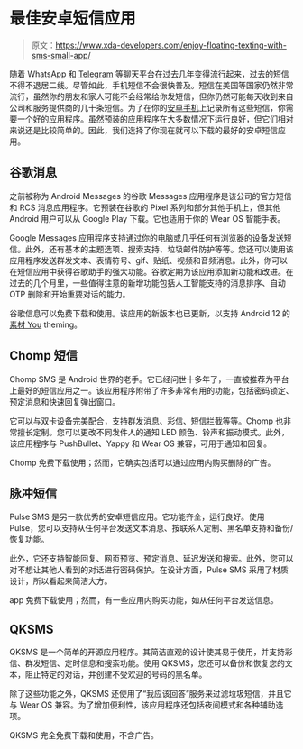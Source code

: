 # 最佳安卓短信应用

> 原文：<https://www.xda-developers.com/enjoy-floating-texting-with-sms-small-app/>

随着 WhatsApp 和 [Telegram](https://www.xda-developers.com/best-whatsapp-alternatives/) 等聊天平台在过去几年变得流行起来，过去的短信不得不退居二线。尽管如此，手机短信不会很快普及。短信在美国等国家仍然非常流行，虽然你的朋友和家人可能不会经常给你发短信，但你仍然可能每天收到来自公司和服务提供商的几十条短信。为了在你的[安卓手机](https://www.xda-developers.com/best-android-phones/)上记录所有这些短信，你需要一个好的应用程序。虽然预装的应用程序在大多数情况下运行良好，但它们相对来说还是比较简单的。因此，我们选择了你现在就可以下载的最好的安卓短信应用。

## 谷歌消息

之前被称为 Android Messages 的谷歌 Messages 应用程序是该公司的官方短信和 RCS 消息应用程序。它预装在谷歌的 Pixel 系列和部分其他手机上，但其他 Android 用户可以从 Google Play 下载。它也适用于你的 Wear OS 智能手表。

Google Messages 应用程序支持通过你的电脑或几乎任何有浏览器的设备发送短信。此外，还有基本的主题选项、搜索支持、垃圾邮件防护等等。您还可以使用该应用程序发送群发文本、表情符号、gif、贴纸、视频和音频消息。此外，你可以在短信应用中获得谷歌助手的强大功能。谷歌定期为该应用添加新功能和改进。在过去的几个月里，一些值得注意的新增功能包括人工智能支持的消息排序、自动 OTP 删除和开始重要对话的能力。

谷歌信息可以免费下载和使用。该应用的新版本也已更新，以支持 Android 12 的[素材 You](https://www.xda-developers.com/material-you/) theming。

## Chomp 短信

Chomp SMS 是 Android 世界的老手。它已经问世十多年了，一直被推荐为平台上最好的短信应用之一。该应用程序附带了许多非常有用的功能，包括密码锁定、预定消息和快速回复弹出窗口。

它可以与双卡设备完美配合，支持群发消息、彩信、短信拦截等等。Chomp 也非常擅长定制。您可以更改不同发件人的通知 LED 颜色、铃声和振动模式。此外，该应用程序与 PushBullet、Yappy 和 Wear OS 兼容，可用于通知和回复。

Chomp 免费下载使用；然而，它确实包括可以通过应用内购买删除的广告。

## 脉冲短信

Pulse SMS 是另一款优秀的安卓短信应用。它功能齐全，运行良好。使用 Pulse，您可以支持从任何平台发送文本消息、按联系人定制、黑名单支持和备份/恢复功能。

此外，它还支持智能回复、网页预览、预定消息、延迟发送和搜索。此外，您可以对不想让其他人看到的对话进行密码保护。在设计方面，Pulse SMS 采用了材质设计，所以看起来简洁大方。

app 免费下载使用；然而，有一些应用内购买功能，如从任何平台发送信息。

## QKSMS

QKSMS 是一个简单的开源应用程序。其简洁直观的设计使其易于使用，并支持彩信、群发短信、定时信息和搜索功能。使用 QKSMS，您还可以备份和恢复您的文本，阻止特定的对话，并创建不受欢迎的号码的黑名单。

除了这些功能之外，QKSMS 还使用了“我应该回答”服务来过滤垃圾短信，并且它与 Wear OS 兼容。为了增加便利性，该应用程序还包括夜间模式和各种辅助选项。

QKSMS 完全免费下载和使用，不含广告。